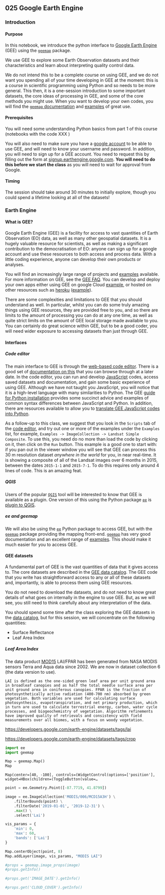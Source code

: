 ## 025 Google Earth Engine

### Introduction


#### Purpose

In this notebook, we introduce the python interface to [Google Earth Engine](https://earthengine.google.com) (GEE) using the [`geemap`](https://github.com/giswqs/geemap) package.

We use GEE to explore some Earth Observation datasets and their characteristics and learn about interpreting quality control data.


We do not intend this to be a complete course on using GEE, and we do not want you spending all of your time developing in GEE at the moment: this is a course in scientific programming using Python and so needs to be more general. This then, it is a one-session introduction to some important datasets, the core ideas of processing in GEE, and some of the core methods you might use. When you want to develop your own codes, you will find the [`geemap` documentation](https://github.com/giswqs/geemap) and [examples](https://github.com/giswqs/earthengine-py-notebooks) of great use. 




#### Prerequisites

You will need some understanding Python basics from part 1 of this course (notebooks with the code XXX )

You will also need to make sure you have a [google account](https://support.google.com/accounts/answer/27441?hl=en) to be able to use GEE, and will need to know your username and password. In addition, you will need to sign up for a GEE account. You need to request this by filling out the form at [signup.earthengine.google.com]( https://signup.earthengine.google.com/). **You will need to do this before we start the class** as you will need to wait for approval from Google.

#### Timing

The session should take around 30 minutes to initially explore, though you could spend a lifetime looking at all of the datasets!

### Earth Engine

#### What is GEE?

Google Earth Engine (GEE) is a facility for access to vast quantities of Earth Observation (EO) data, as well as many other geospatial datasets. It is a hugely valuable resource for scientists, as well as making a significant contribution to the democratisation of EO: anyone can sign up for a google account and use these resources to both access and process data. With a little coding experience, anyone can develop their own products or analyses.

You will find an increasingly large range of projects and [examples](https://earthengine.google.com/case_studies/) available. For more information on GEE, see the [GEE FAQ](https://earthengine.google.com/faq/). You can develop and deploy your own apps either using GEE on google Cloud [example](https://plewis.users.earthengine.app/view/nceo-united-kingdom), or hosted on other resources such as [heroku](https://github.com/giswqs/earthengine-apps) ([example](https://geemap-demo.herokuapp.com)).

There are some complexities and limitations to GEE that you should understand as well. In particular, whilst you can do some truly amazing things using GEE resources, they are provided free to you, and so there are limits to the amount of processing you can do at any one time, as well as quite strict limits on the amount of GEE local storage made available to you. You can certainly do great science within GEE, but to be a good coder, you will need wider exposure to accessing datasets than just through GEE.

#### Interfaces

##### Code editor

The main interface to GEE is through the [web-based code editor](https://code.earthengine.google.com/). There is a good set of [documentation on this](https://developers.google.com/earth-engine/guides/getstarted) that you can browse through at a later date. In the code editor, you can run and develop [JavaScript](https://www.javascript.com/) codes, access saved datasets and documentation, and gain some basic experience of using GEE. Although we have not taught you JavaScript, you will notice that it is a high-level language with many similarities to Python. The GEE [guide for Python installation](https://developers.google.com/earth-engine/guides/python_install) provides some succinct advice and examples of common syntax differences between JavaScript and Python. In addition, there are resources available to allow you to [translate GEE JavaScript codes into Python](https://github.com/giswqs/geemap/blob/master/examples/notebooks/15_convert_js_to_py.md).

As a follow-up to this class, we suggest that you look in the `Scripts` tab of the [code editor](https://code.earthengine.google.com/), and try out one or more of the examples under the `Examples` list, for example, `Examples -> ImageCollection -> Landsat Simple Composite`. To use this, you need do no more than load the code by clicking on it, then click on the `Run` button. This example is a good one to start with: if you pan out in the viewer window you will see that GEE can process this 30 m resolution dataset *anywhere in the world* for you, in near real-time. It is showing a composite of all of the Landsat images over 6 months in 2015, between the dates `2015-1-1` and `2015-7-1`. To do this requires only around 4 lines of code. This is an amazing feat.

##### QGIS

Users of the popular [`QGIS`](https://qgis.org/en/site/) tool will be interested to know that GEE is available as a plugin. One version of this using the Python package [`ee`](https://anaconda.org/conda-forge/earthengine-api) is [plugin to QGIS](https://gee-community.github.io/qgis-earthengine-plugin/).

##### ee and geemap

We will also be using the [`ee`](https://anaconda.org/conda-forge/earthengine-api) Python package to access GEE, but with the [`geemap`](https://github.com/giswqs/geemap) package providing the mapping front-end.  [`geemap`](https://github.com/giswqs/geemap) has very good documentation and an excellent range of [examples](https://github.com/giswqs/earthengine-py-notebooks). This should make it much easier for you to access GEE.




#### GEE datasets

A fundamental part of GEE is the vast quantities of data that it gives access to. The core datasets are described in the [GEE data catalog](https://developers.google.com/earth-engine/datasets). The GEE code that you write has straightforward access to any or all of these datasets and, importantly, is able to process them using GEE resources. 

You do not need to download the datasets, and do not need to know great details of what goes on internally in the engine to use GEE. But, as we will see, you still need to think carefully about any interpretation of the data.

You should spend some time after the class exploring the GEE datasets in the [data catalog](https://developers.google.com/earth-engine/datasets), but for this session, we will concentrate on the following quantities:

* Surface Reflectance
* Leaf Area Index


##### Leaf Area Index

The data product [MOD15](https://modis.gsfc.nasa.gov/data/dataprod/mod15.php) LAI/FPAR has been generated from NASA MODIS sensors Terra and Aqua data since 2002. We are now in dataset collection 6 (the data version to use).

    LAI is defined as the one-sided green leaf area per unit ground area in broadleaf canopies and as half the total needle surface area per unit ground area in coniferous canopies. FPAR is the fraction of photosynthetically active radiation (400-700 nm) absorbed by green vegetation. Both variables are used for calculating surface photosynthesis, evapotranspiration, and net primary production, which in turn are used to calculate terrestrial energy, carbon, water cycle processes, and biogeochemistry of vegetation. Algorithm refinements have improved quality of retrievals and consistency with field measurements over all biomes, with a focus on woody vegetation.

https://developers.google.com/earth-engine/datasets/tags/lai

https://developers.google.com/earth-engine/datasets/tags/crop


```python
import ee
import geemap
```


```python
Map = geemap.Map()
Map

```


    Map(center=[40, -100], controls=(WidgetControl(options=['position'], widget=HBox(children=(ToggleButton(value=…



```python
point = ee.Geometry.Point([-87.7719, 41.8799])

image = ee.ImageCollection('MODIS/006/MCD15A3H') \
    .filterBounds(point) \
    .filterDate('2019-01-01', '2019-12-31') \
    .max() \
    .select('Lai')

vis_params = {
    'min': 0,
    'max': 60,
    'bands': ['Lai']
}

Map.centerObject(point, 8)
Map.addLayer(image, vis_params, "MODIS LAI")
```


```python
#props = geemap.image_props(image)
#props.getInfo()
```


```python
#props.get('IMAGE_DATE').getInfo()

```


```python
#props.get('CLOUD_COVER').getInfo()

```


```python

```
